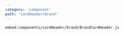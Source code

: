 ```yaml
---
category: 'component'
path: 'cardHeader/brand'
---
```


`embed:components/cardHeader/brand/BrandCardHeader.js`
